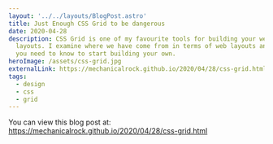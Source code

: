 ```yaml
---
layout: '../../layouts/BlogPost.astro'
title: Just Enough CSS Grid to be dangerous
date: 2020-04-28
description: CSS Grid is one of my favourite tools for building your web
  layouts. I examine where we have come from in terms of web layouts and what
  you need to know to start building your own.
heroImage: /assets/css-grid.jpg
externalLink: https://mechanicalrock.github.io/2020/04/28/css-grid.html
tags:
  - design
  - css
  - grid
---
```


You can view this blog post at:[](https://mechanicalrock.github.io/2020/05/05/azure-ad-authentication-cypress.html) <https://mechanicalrock.github.io/2020/04/28/css-grid.html>
